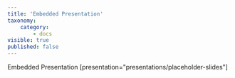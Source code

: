 ```yaml
---
title: 'Embedded Presentation'
taxonomy:
    category:
        - docs
visible: true
published: false
---
```


Embedded Presentation
[presentation="presentations/placeholder-slides"]
